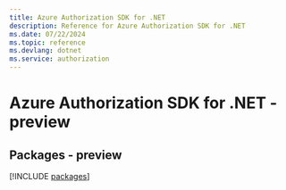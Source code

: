 ```yaml
---
title: Azure Authorization SDK for .NET
description: Reference for Azure Authorization SDK for .NET
ms.date: 07/22/2024
ms.topic: reference
ms.devlang: dotnet
ms.service: authorization
---
```

# Azure Authorization SDK for .NET - preview
## Packages - preview
[!INCLUDE [packages](authorization-index.md)]